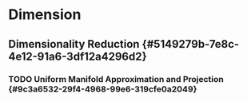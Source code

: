 # Dimension


## Dimensionality Reduction {#5149279b-7e8c-4e12-91a6-3df12a4296d2}


### <span class="org-todo todo TODO">TODO</span> Uniform Manifold Approximation and Projection {#9c3a6532-29f4-4968-99e6-319cfe0a2049}
